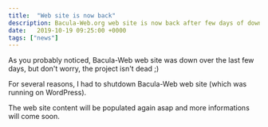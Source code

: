 ```yaml
---
title:  "Web site is now back"
description: Bacula-Web.org web site is now back after few days of downtime
date:   2019-10-19 09:25:00 +0000
tags: ["news"]
---
```


As you probably noticed, Bacula-Web web site was down over the last few days, but don't worry, the project isn't dead ;)

For several reasons, I had to shutdown Bacula-Web web site (which was running on WordPress).

The web site content will be populated again asap and more informations will come soon.
